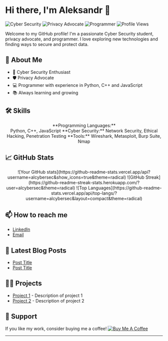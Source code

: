 # Hi there, I'm Aleksandr 👋

![Cyber Security](https://img.shields.io/badge/Cyber%20Security-Student-blue)
![Privacy Advocate](https://img.shields.io/badge/Privacy%20Advocate-Active-green)
![Programmer](https://img.shields.io/badge/Programmer-Python%20%7C%20JavaScript%20%7C%20C%2B%2B-orange)
![Profile Views](https://komarev.com/ghpvc/?username=alcybersec&color=blue)


Welcome to my GitHub profile! I'm a passionate Cyber Security student, privacy advocate, and programmer. I love exploring new technologies and finding ways to secure and protect data.


## 🚀 About Me

- 🔐 Cyber Security Enthusiast
- 🛡️ Privacy Advocate
- 💻 Programmer with experience in Python, C++ and JavaScript
- 📚 Always learning and growing


## 🛠️ Skills

<div align="center">
  **Programming Languages:**<br>
  Python, C++, JavaScript
  **Cyber Security:** 
  Network Security, Ethical Hacking, Penetration Testing
  **Tools:** 
  Wireshark, Metasploit, Burp Suite, Nmap
</div>

## 📈 GitHub Stats
<div align="center">
  ![Your GitHub stats](https://github-readme-stats.vercel.app/api?username=alcybersec&show_icons=true&theme=radical)
  ![GitHub Streak](https://github-readme-streak-stats.herokuapp.com/?user=alcybersec&theme=radical)
  ![Top Languages](https://github-readme-stats.vercel.app/api/top-langs/?username=alcybersec&layout=compact&theme=radical)
</div>

## 📫 How to reach me

- [LinkedIn](https://www.linkedin.com/in/yourprofile)
- [Email](mailto:alworkm@proton.me)

## 📝 Latest Blog Posts

<!-- BLOG-POST-LIST:START -->
- [Post Title](https://yourblog.com/post-title)
- [Post Title](https://yourblog.com/post-title)
<!-- BLOG-POST-LIST:END -->

## 🧑‍💻 Projects

- [Project 1](https://github.com/alcybersec/project1) - Description of project 1
- [Project 2](https://github.com/alcybersec/project2) - Description of project 2

## 🤝 Support

If you like my work, consider buying me a coffee!
[![Buy Me A Coffee](https://img.shields.io/badge/Buy%20Me%20A%20Coffee-Support%20My%20Work-orange)](https://www.buymeacoffee.com/alcybersec)

---
